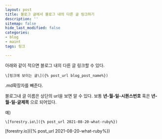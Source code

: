 ```yaml
---
layout: post
title: 블로그 글에서 블로그 내의 다른 글 링크하기
description: ''
sitemap: false
hide_last_modified: false
categories:
- blog
- maint
tags: 링크

---
```

아래와 같이 적으면 블로그 내의 다른 글 링크할 수 있다.
~~~
\[링크에 보이는 글\]({% post_url blog_post_name%})
~~~
.md확장자를 빼준다.

블로그내 글 이름은 상단의 url을 보면 알 수 있다.
보통 **년-월-일-시퀀스번호** 혹은 **년-월-일-글제목** 으로 되어있다.

예)
~~~
\[forestry.io\]({% post_url 2021-08-20-what-ruby%})
~~~
[forestry.io]({% post_url 2021-08-20-what-ruby%})